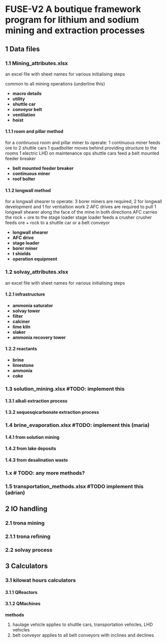 # FUSE-V2 A boutique framework program for lithium and sodium mining and extraction processes

## 1 Data files 
### 1.1 Mining_attributes.xlsx
an excel file with sheet names for various initialising steps

common to all mining operations (underline this)
* __macro details__
* __utility__
* __shuttle car__
* __conveyor belt__
* __ventilation__
* __hoist__
#### 1.1.1 room and pillar method
for a continuous room and pillar miner to operate:
1 continuous miner feeds ore to 2 shuttle cars
1 quadbolter moves behind providing structure to the rooms
1 electric LHD on maintenance ops
shuttle cars feed a belt mounted feeder breaker

* __belt mounted feeder breaker__
* __continuous miner__
* __roof bolter__
#### 1.1.2 longwall method
for a longwall shearer to operate:
3 borer miners are required, 2 for longwall development and 1 for ventialtion work
2 AFC drives are required to pull 1 longwall shearer along the face of the mine in both directions
AFC carries the rock + ore to the stage loader
stage loader feeds a crusher
crusher feeds ore + rock to a shuttle car or a belt conveyor

* __longwall shearer__
* __AFC drive__
* __stage loader__
* __borer miner__ 
* __t shields__
* __operation equipment__


### 1.2 solvay_attributes.xlsx
an excel file with sheet names for various initialising steps

#### 1.2.1 infrastructure

* __ammonia saturator__
* __solvay tower__
* __filter__
* __calciner__
* __lime kiln__
* __slaker__
* __ammonia recovery tower__

#### 1.2.2 reactants
* __brine__
* __limestone__
* __ammonia__
* __coke__

### 1.3 solution_mining.xlsx #TODO: implement this
#### 1.3.1 alkali extraction process
#### 1.3.2 sequesqicarbonate extraction process

### 1.4 brine_evaporation.xlsx #TODO: implement this (maria)

#### 1.4.1 from solution mining
#### 1.4.2 from lake deposits
#### 1.4.3 from desalination waste

### 1.x # TODO: any more methods?

### 1.5 transportation_methods.xlsx #TODO implement this (adrian)

## 2 IO handling
### 2.1 trona mining
### 2.1.1 trona refining 
### 2.2 solvay process

## 3 Calculators
### 3.1 kilowat hours calculators
#### 3.1.1 QReactors
#### 3.1.2 QMachines
__methods__
1. haulage vehicle
  applies to shuttle cars, transportation vehicles, LHD vehicles
2. belt conveyor 
  applies to all belt conveyors with inclines and declines




